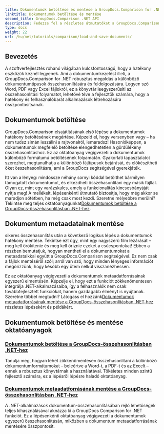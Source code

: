 ```yaml
---
title: Dokumentumok betöltése és mentése a GroupDocs.Comparison for .NET alkalmazásban
linktitle: Dokumentumok betöltése és mentése
second_title: GroupDocs.Comparison .NET API
description: Fedezze fel a részletes útmutatókat a GroupDocs.Comparison for .NET használatáról a dokumentumok hatékony betöltéséhez és mentéséhez. Tökéletes azoknak a fejlesztőknek, akik egyszerűsíteni szeretnék a dokumentumok összehasonlítását.
type: docs
weight: 22
url: /hu/net/tutorials/comparison/load-and-save-documents/
---
```

## Bevezetés

A szoftverfejlesztés rohanó világában kulcsfontosságú, hogy a hatékony eszközök kéznél legyenek. Ami a dokumentumkezelést illeti, a GroupDocs.Comparison for .NET robusztus megoldás a különböző dokumentumtípusok összehasonlítására és feldolgozására. Legyen szó Word, PDF vagy Excel fájlokról, ez a könyvtár leegyszerűsíti az összehasonlítási folyamatot, lehetővé téve a fejlesztők számára, hogy a hatékony és felhasználóbarát alkalmazások létrehozására összpontosítsanak.

## Dokumentumok betöltése

GroupDocs.Comparison elsajátításának első lépése a dokumentumok hatékony betöltésének megértése. Képzeld el, hogy versenyben vagy – ha nem tudsz simán leszállni a rajtvonalról, lemaradsz! Hasonlóképpen, a dokumentumok megfelelő betöltése elengedhetetlen a gördülékeny összehasonlításhoz. Ez az oktatóanyag végigvezeti a dokumentumok különböző formátumú betöltésének folyamatán. Gyakorlati tapasztalatot szerezhet, megtanulhatja a különböző fájltípusok bejárását, és előkészítheti őket összehasonlításra, ami a GroupDocs segítségével gyerekjáték.

 Itt van a lényeg: mindössze néhány sornyi kóddal betölthet bármilyen támogatott dokumentumot, és elkezdheti összehasonlítani egy másik fájllal. Olyan ez, mint egy varázskulcs, amely a funkcionalitás kincsesbányáját nyitja meg! A mellékelt, lépésenkénti útmutató biztosítja, hogy még akkor se maradjon sötétben, ha még csak most kezdi. Szeretne mélyebbre merülni? Tekintse meg teljes oktatóanyagunkat[Dokumentumok betöltése a GroupDocs-összehasonlításban .NET-hez](./load-documents/).

## Dokumentum metaadatainak mentése

sikeres összehasonlítás után a következő logikus lépés a dokumentumok hatékony mentése. Tekintse ezt úgy, mint egy nagyszerű film lezárását – meg kell örökítenie és meg kell őriznie ezeket a csúcspontokat! Ebben a részben bemutatjuk, hogyan mentheti el a dokumentumokat a metaadataikkal együtt a GroupDocs.Comparison segítségével. Ez nem csak a fájlok mentéséről szól; arról van szó, hogy minden lényeges információt megőrizzünk, hogy később egy ütem nélkül visszanézhessen.

 Ez az oktatóanyag végigvezeti a dokumentumok metaadatforrásainak egyszerű elmentésén. Képzelje el, hogy ezt a funkciót zökkenőmentesen integrálja .NET-alkalmazásaiba, így a felhasználók nem csak továbbfejlesztett funkciókat, hanem gazdagabb élményt is nyújtanak. Szeretne többet megtudni? Látogass el hozzánk[Dokumentumok metaadatforrásának mentése a GroupDocs-összehasonlításban .NET-hez](./save-documents-metadata-source/) részletes lépésekért és példákért.

## Dokumentumok betöltése és mentése oktatóanyagok
### [Dokumentumok betöltése a GroupDocs-összehasonlításban .NET-hez](./load-documents/)
Tanulja meg, hogyan lehet zökkenőmentesen összehasonlítani a különböző dokumentumformátumokat – beleértve a Word-t, a PDF-t és az Excelt – ennek a robusztus könyvtárnak a használatával. Tökéletes minden szintű fejlesztő számára, ez a lépésről lépésre haladó oktatóanyag.
### [Dokumentumok metaadatforrásának mentése a GroupDocs-összehasonlításban .NET-hez](./save-documents-metadata-source/)
A .NET-alkalmazások dokumentum-összehasonlításában rejlő lehetőségek teljes kihasználásával aknázza ki a GroupDocs Comparison for .NET funkciót. Ez a lépésenkénti oktatóanyag végigvezeti a dokumentumok egyszerű összehasonlításán, miközben a dokumentum metaadatforrásának mentésére összpontosít.